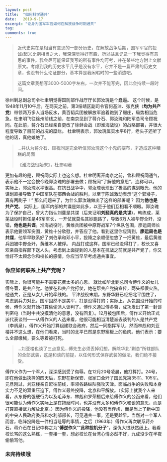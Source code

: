 ```yaml
---
layout: post
title:  "如何科学通共"
date:   2019-9-17
excerpt: "论身为国军军官如何在解放战争时期通共"
tag:
comments: true  
---
```


>近代史实在是相当有意思的一部分历史，在解放战争后期，国军军官的投诚/起义比例相当之大，我深深觉得好有趣，所以姑且记录一下我觉得有意思的事件。我会尽可能保证我写的所有事件均可考，并在某些地方附上文献原文。考虑到我的历史水平几乎是没有水平，它并不是一篇严肃的历史文章，也没有什么论证部分，基本算是我闲暇时的一些消遣吧。
>
>这篇文章我想写3000-5000字左右，一次并不能写完，因此会持续一段时间。

徐州剿总副总司令杜聿明觉得国防部作战厅厅长郭汝瑰是个蠢逼。
这个时候，是1948年11月10午后。在两天之前，第3绥靖区副司令官何基沣、张克侠（**均为共产党**）带领两万多人当场反水，黄百韬兵团被解放军追着跑到了碾庄，局势相当危急。杜聿明飞往徐州前线之前，在南京见到了蒋介石、郭汝瑰和陆军总司令顾祝同。在此前，蒋介石已经亲自更改了徐蚌会战（即淮海战役）的战略部署，并很大程度导致了目前的战况的糜烂。
杜聿明表示，郭汝瑰属实水平8行，老头子还听了他的话，真他娘绝了。
>…并认为蒋介石、顾祝同是完全听信郭汝瑰这个小鬼的摆布，才造成这种糟糕的局面
>
>《淮海战役始末》，杜聿明著

更加有趣的是，顾祝同实际上也这么想。杜聿明离开南京之前，曾和顾祝同通气，表示他不一定会按今晚郭汝瑰的部署去做；顾祝同“了解他的意思”，连称可以。
实际上，郭汝瑰水平很高。在抗日战争中，郭汝瑰表现出了极高的谋划眼光，他的谋划直接导致了中国军队在鄂西会战的胜利，以至于陈诚激动表示“这个郭矮子，真有两刷子！”
那么问题来了，为什么郭汝瑰做出了这样的部署呢？
因为**他也是共产党**。
实际上，国军内部的共谍是如此多，以至于他们互相看不顺眼。郭汝瑰为了保护自己，曾大力指认刘斐是共谍（后来证明**刘斐真的是共谍**）。韩练成，莱芜战役时担任是46军军长，一开仗就莫名其妙跑路了，导致6万人被华野全歼，没错，**他也是共谍**。淮海战役时，黄维兵团被中原野战军7个纵队包围，廖运周师长表示他要领军突围，黄维十分欣慰，并答应了他。看到这里你应猜到，**廖运周也是共谍**，他早早联系好了刘伯承和邓小平，投降之余顺便忽悠了一把黄维，最后黄维兵团被中野全歼，黄维本人被俘。
内战打成这样，国军已经没得打了，校长又喜欢亲自指挥部下送人头，考虑到上面提到的人基本在抗战之前就是共产党了，你又恰好不太顾念你和校长的感情，你应当早早考虑通共事宜。
### 你应如何联系上共产党呢？
实际上，你很可能并不需要花费太多的心思。
就比如华北剿总司令傅作义的女儿傅冬菊，是共产党。他爹在和共产党打仗，她在帮共产党搞宣传，两头都很火热。他通共，正是从女儿开始牵线的。
平津战役末期，东野华野已经把北平围住了，考虑到兵力对比，国军固然不是美军，打是没得打的；实际上，从包围没开始的时候，傅作义就开始打算偷偷派人谈判了。傅作义通过傅冬菊，成功发出了第一封谈判密电（当时中共没摸清他的意思，没有回复）。12月被包围后，傅作义开始正式派代表谈判——从傅作义的人选来看，他很可能相当清楚派去谈判的人是共产党（李炳泉）。傅作义开始打算组建联合政府，然后一同指挥军队，然而林彪和刘亚楼并不这么想，在他们看来，当时的北平已然是东野案板上的鱼肉。他们表示：要么全部缴械，要么等着被打死。
>…刘亚楼也谈了三点意见...傅先生必须丢掉幻想，解除华北“剿总”所辖部队的全部武装，这是和谈的前提，以任何形式保存武装的做法，我们绝不接受。

傅作义作为一个军人，深深感到受了侮辱。在12月20号凌晨，他打算打。24号，即在他做出抉择的四天后，东野在新保安、张家口全歼了国民党第35军、105军。元旦刚过，刘亚楼亲自赶往前线，率领各路纵队强攻天津。面临战争的失败和本身实力不足的双重压迫下，傅作义最终投降，北京和平解放。（实际上就我个人来看，从东野的强硬行为以及毛泽东、林彪和罗荣桓后来给傅作义的公函来看，他们很可能认为傅作义实际上是在拖延时间，也并没有太多和傅作义和谈的意思，而是打算直接武力解放北京。）因为傅作义的投降，他没有当俘虏，而是当上了新中国的中央人民政府委员和水利部部长，可见通共一事，还是要趁早。当然对一个军人而言，临阵投降是一件相当耻辱的事情，之后（1963年）傅作义再次联系蒋介石，蒋介石在日记中称之为“**傅逆作义**”“**此种投机分子**”，深仇大恨跃然纸上。我看校长骂的这么熟练，一套接一套，想必校长在台湾心情必然不好，九成没少在半夜偷偷骂他。

### 未完待续哦